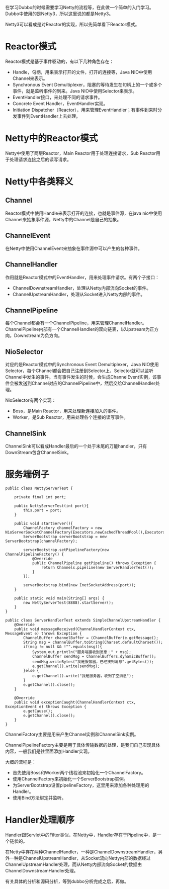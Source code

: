 在学习Dubbo的时候需要学习Netty的流程等，在此做一个简单的入门学习。Dubbo中使用的是Netty3，所以这里说的都是Netty3。

Netty3可以看成是对Reactor的实现，所以先简单看下Reactor模式。

# Reactor模式
Reactor模式是基于事件驱动的，有以下几种角色存在：

- Handle，句柄，用来表示打开的文件，打开的连接等，Java NIO中使用Channel来表示。
- Synchronous Event Demultiplexer，阻塞的等待发生在句柄上的一个或多个事件，就是监听事件的到来。Java NIO中使用Selector来表示。
- EventHandler接口，来处理不同的请求事件。
- Concrete Event Handler，EventHandler实现。
- Initiation Dispatcher（Reactor），用来管理EventHandler；有事件到来时分发事件到EventHandler上去处理。

# Netty中的Reactor模式
Netty中使用了两层Reactor，Main Reactor用于处理连接请求，Sub Reactor用于处理请求连接之后的读写请求。

# Netty中各类释义

## Channel
Reactor模式中使用Handle来表示打开的连接，也就是事件源，在java nio中使用Channel来抽象事件源，Netty中的Channel是自己的抽象。

## ChannelEvent
在Netty中使用ChannelEvent来抽象在事件源中可以产生的各种事件。

## ChannelHandler
作用就是Reactor模式中的EventHandler，用来处理事件请求。有两个子接口：

- ChannelDownstreamHandler，处理从Netty内部流向Socket的事件。
- ChannelUpstreamHandler，处理从Socket进入Netty内部的事件。

## ChannelPipeline
每个Channel都会有一个ChannelPipeline，用来管理ChannelHandler。ChannelPipeline内部有一个ChannelHandler的双向链表，以Upstream为正方向，Downstream为负方向。

## NioSelector
对应的是Reactor模式中的Synchronous Event Demultiplexer，Java NIO使用Selector，每个Channel都会把自己注册到Selector上，Selector就可以监听Channel中发生的事件。当有事件发生的时候，会生成ChannelEvent实例，该事件会被发送到Channel对应的ChannelPipeline中，然后交给ChannelHandler处理。

NioSelector有两个实现：

- Boss，是Main Reactor，用来处理新连接加入的事件。
- Worker，是Sub Reactor，用来处理各个连接的读写事件。

## ChannelSink
ChannelSink可以看成Handler最后的一个处于末尾的万能handler，只有DownStream包含ChannelSink。

# 服务端例子

```
public class NettyServerTest {

    private final int port;

    public NettyServerTest(int port){
        this.port = port;
    }

    public void startServer(){
        ChannelFactory channelFactory = new NioServerSocketChannelFactory(Executors.newCachedThreadPool(),Executors.newCachedThreadPool());
        ServerBootstrap serverBootstrap = new ServerBootstrap(channelFactory);

        serverBootstrap.setPipelineFactory(new ChannelPipelineFactory() {
            @Override
            public ChannelPipeline getPipeline() throws Exception {
                return Channels.pipeline(new ServerHandlerTest());
            }
        });

        serverBootstrap.bind(new InetSocketAddress(port));
    }

    public static void main(String[] args) {
        new NettyServerTest(8888).startServer();
    }
}
```

```
public class ServerHandlerTest extends SimpleChannelUpstreamHandler {
    @Override
    public void messageReceived(ChannelHandlerContext ctx, MessageEvent e) throws Exception {
        ChannelBuffer channelBuffer = (ChannelBuffer)e.getMessage();
        String msg = channelBuffer.toString(Charset.defaultCharset());
        if(msg != null && !"".equals(msg)){
            System.out.println("服务端接收到消息：" + msg);
            ChannelBuffer sendMsg = ChannelBuffers.dynamicBuffer();
            sendMsg.writeBytes("我是服务器，已经接到消息".getBytes());
            e.getChannel().write(sendMsg);
        }else {
            e.getChannel().write("我是服务器，收到了空消息");
        }
        e.getChannel().close();
    }

    @Override
    public void exceptionCaught(ChannelHandlerContext ctx, ExceptionEvent e) throws Exception {
        e.getCause();
        e.getChannel().close();
    }
}

```

ChannelFactory主要是用来产生Channel实例和ChannelSink实例。

ChannelPipelineFactory主要是用于具体传输数据的处理，是我们自己实现具体内容，一般我们是往里面添加Handler实现。

大概的流程是：

- 首先使用Boss和Worker两个线程池来初始化一个ChannelFactory。
- 使用ChannelFactory来初始化一个ServerBootstrap实例。
- 为ServerBootstrap设置pipelineFactory，这里用来添加各种处理用的Handler。
- 使用Bind方法绑定并监听。


# Handler处理顺序
Handler跟Servlet中的Filter类似，在Netty中，Handler存在于Pipeline中，是一个链状的。

在Netty中存在两种ChannelHandler，一种是ChannelDownstreamHandler，另外一种是ChannelUpstreamHandler，从Socket流向Netty内部的数据经过ChannelUpstreamHandler处理，而从Netty内部流向Socket的数据由ChannelDownstreamHandler处理。


有关具体的分析和源码分析，等到dubbo分析完成之后，再做。